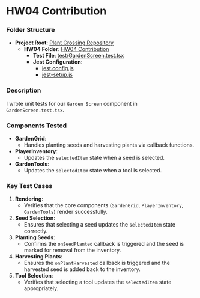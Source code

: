 # HW04 Contribution

### Folder Structure
- **Project Root**: [Plant Crossing Repository](https://github.com/ucsb-cs184-f24/team06/plant-crossing)
  - **HW04 Folder**: [HW04 Contribution](https://github.com/ucsb-cs184-f24/team06/tree/main/team/HW4)
    - **Test File**: [test/GardenScreen.test.tsx](https://github.com/ucsb-cs184-f24/team06/blob/main/plant-crossing/test/GardenScreen.test.tsx)
    - **Jest Configuration**: 
      - [jest.config.js](https://github.com/yourteam/plant-crossing/tree/main/jest.config.js)
      - [jest-setup.js](https://github.com/yourteam/plant-crossing/tree/main/jest-setup.js)

### Description
I wrote unit tests for our `Garden Screen` component in `GardenScreen.test.tsx`.

### Components Tested
- **GardenGrid**:
  - Handles planting seeds and harvesting plants via callback functions.
- **PlayerInventory**:
  - Updates the `selectedItem` state when a seed is selected.
- **GardenTools**:
  - Updates the `selectedItem` state when a tool is selected.
### Key Test Cases
1. **Rendering**:
   - Verifies that the core components (`GardenGrid`, `PlayerInventory`, `GardenTools`) render successfully.
2. **Seed Selection**:
   - Ensures that selecting a seed updates the `selectedItem` state correctly.
3. **Planting Seeds**:
   - Confirms the `onSeedPlanted` callback is triggered and the seed is marked for removal from the inventory.
4. **Harvesting Plants**:
   - Ensures the `onPlantHarvested` callback is triggered and the harvested seed is added back to the inventory.
5. **Tool Selection**:
   - Verifies that selecting a tool updates the `selectedItem` state appropriately.
